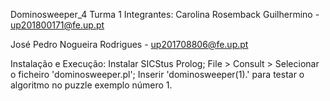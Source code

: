 Dominosweeper_4 Turma 1
Integrantes:
Carolina Rosemback Guilhermino - up201800171@fe.up.pt

José Pedro Nogueira Rodrigues - up201708806@fe.up.pt

Instalação e Execução:
Instalar SICStus Prolog;
File > Consult > Selecionar o ficheiro 'dominosweeper.pl';
Inserir 'dominosweeper(1).' para testar o algoritmo no puzzle exemplo número 1.